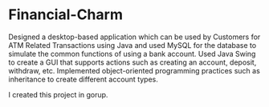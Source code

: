 # Financial-Charm

Designed a desktop-based application which can be used by Customers for ATM Related Transactions using Java and used MySQL for the database to simulate the common functions of using a bank account. Used Java Swing to create a GUI that supports actions such as creating an account, deposit, withdraw, etc. Implemented object-oriented programming practices such as inheritance to create different account types.

I created this project in gorup.
